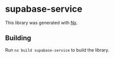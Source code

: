 # supabase-service

This library was generated with [Nx](https://nx.dev).

## Building

Run `nx build supabase-service` to build the library.
